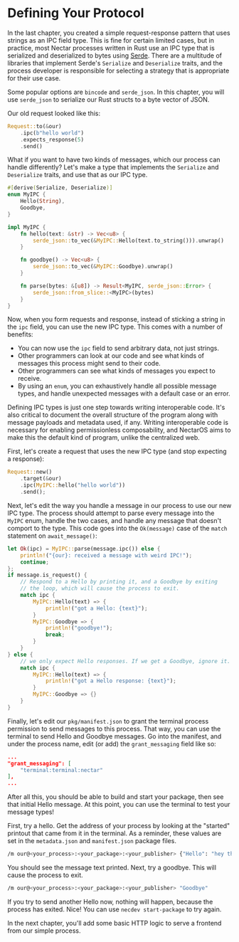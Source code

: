 # Defining Your Protocol

In the last chapter, you created a simple request-response pattern that uses strings as an IPC field type.
This is fine for certain limited cases, but in practice, most Nectar processes written in Rust use an IPC type that is serialized and deserialized to bytes using [Serde](https://serde.rs/).
There are a multitude of libraries that implement Serde's `Serialize` and `Deserialize` traits, and the process developer is responsible for selecting a strategy that is appropriate for their use case.

Some popular options are `bincode` and `serde_json`.
In this chapter, you will use `serde_json` to serialize our Rust structs to a byte vector of JSON.

Our old request looked like this:
```rust
Request::to(&our)
    .ipc(b"hello world")
    .expects_response(5)
    .send()
```

What if you want to have two kinds of messages, which our process can handle differently?
Let's make a type that implements the `Serialize` and `Deserialize` traits, and use that as our IPC type.

```rust
#[derive(Serialize, Deserialize)]
enum MyIPC {
    Hello(String),
    Goodbye,
}

impl MyIPC {
    fn hello(text: &str) -> Vec<u8> {
        serde_json::to_vec(&MyIPC::Hello(text.to_string())).unwrap()
    }

    fn goodbye() -> Vec<u8> {
        serde_json::to_vec(&MyIPC::Goodbye).unwrap()
    }

    fn parse(bytes: &[u8]) -> Result<MyIPC, serde_json::Error> {
        serde_json::from_slice::<MyIPC>(bytes)
    }
}
```

Now, when you form requests and response, instead of sticking a string in the `ipc` field, you can use the new IPC type.
This comes with a number of benefits:

- You can now use the `ipc` field to send arbitrary data, not just strings.
- Other programmers can look at our code and see what kinds of messages this process might send to their code.
- Other programmers can see what kinds of messages you expect to receive.
- By using an `enum`, you can exhaustively handle all possible message types, and handle unexpected messages with a default case or an error.

Defining IPC types is just one step towards writing interoperable code.
It's also critical to document the overall structure of the program along with message payloads and metadata used, if any.
Writing interoperable code is necessary for enabling permissionless composability, and NectarOS aims to make this the default kind of program, unlike the centralized web.

First, let's create a request that uses the new IPC type (and stop expecting a response):
```rust
Request::new()
    .target(&our)
    .ipc(MyIPC::hello("hello world"))
    .send();
```

Next, let's edit the way you handle a message in our process to use our new IPC type.
The process should attempt to parse every message into the `MyIPC` enum, handle the two cases, and handle any message that doesn't comport to the type.
This code goes into the `Ok(message)` case of the `match` statement on `await_message()`:
```rust
let Ok(ipc) = MyIPC::parse(message.ipc()) else {
    println!("{our}: received a message with weird IPC!");
    continue;
};
if message.is_request() {
    // Respond to a Hello by printing it, and a Goodbye by exiting
    // the loop, which will cause the process to exit.
    match ipc {
        MyIPC::Hello(text) => {
            println!("got a Hello: {text}");
        }
        MyIPC::Goodbye => {
            println!("goodbye!");
            break;
        }
    }
} else {
    // we only expect Hello responses. If we get a Goodbye, ignore it.
    match ipc {
        MyIPC::Hello(text) => {
            println!("got a Hello response: {text}");
        }
        MyIPC::Goodbye => {}
    }
}
```

Finally, let's edit our `pkg/manifest.json` to grant the terminal process permission to send messages to this process.
That way, you can use the terminal to send Hello and Goodbye messages.
Go into the manifest, and under the process name, edit (or add) the `grant_messaging` field like so:
```json
...
"grant_messaging": [
    "terminal:terminal:nectar"
],
...
```

After all this, you should be able to build and start your package, then see that initial Hello message.
At this point, you can use the terminal to test your message types!

First, try a hello. Get the address of your process by looking at the "started" printout that came from it in the terminal.
As a reminder, these values are set in the `metadata.json` and `manifest.json` package files.
```bash
/m our@<your_process>:<your_package>:<your_publisher> {"Hello": "hey there"}
```

You should see the message text printed. Next, try a goodbye.
This will cause the process to exit.
```bash
/m our@<your_process>:<your_package>:<your_publisher> "Goodbye"
```

If you try to send another Hello now, nothing will happen, because the process has exited. Nice! You can use `necdev start-package` to try again.

In the next chapter, you'll add some basic HTTP logic to serve a frontend from our simple process.
